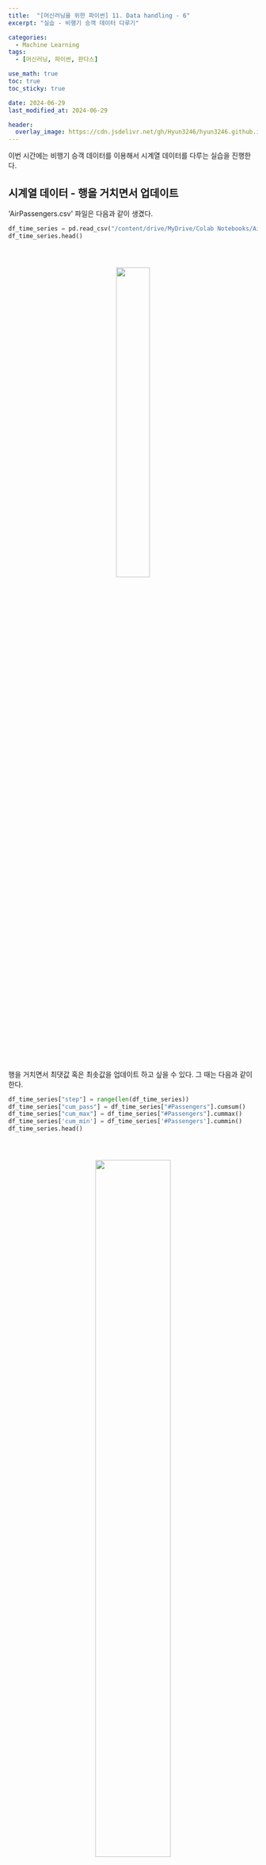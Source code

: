 ```yaml
---
title:  "[머신러닝을 위한 파이썬] 11. Data handling - 6"
excerpt: "실습 - 비행기 승객 데이터 다루기"

categories:
  - Machine Learning
tags:
  - [머신러닝, 파이썬, 판다스]

use_math: true
toc: true
toc_sticky: true

date: 2024-06-29
last_modified_at: 2024-06-29

header:
  overlay_image: https://cdn.jsdelivr.net/gh/Hyun3246/hyun3246.github.io@master/image/overlay image/Python for machine learning.png
---
```

이번 시간에는 비행기 승객 데이터를 이용해서 시계열 데이터를 다루는 실습을 진행한다.

## 시계열 데이터 - 행을 거치면서 업데이트
'AirPassengers.csv' 파일은 다음과 같이 생겼다.

```python
df_time_series = pd.read_csv("/content/drive/MyDrive/Colab Notebooks/AirPassengers.csv")
df_time_series.head()
```
<br/>
<figure style="display:block; text-align:center;">
  <img src="https://cdn.jsdelivr.net/gh/Hyun3246/hyun3246.github.io@master/image/머신러닝을 위한 파이썬/air passengers 결과 1.png"
       style="width: 40%; height: auto; margin:10px">
</figure>
<br/>

행을 거치면서 최댓값 혹은 최솟값을 업데이트 하고 싶을 수 있다. 그 때는 다음과 같이 한다.

```python
df_time_series["step"] = range(len(df_time_series))
df_time_series["cum_pass"] = df_time_series["#Passengers"].cumsum()
df_time_series["cum_max"] = df_time_series["#Passengers"].cummax()
df_time_series['cum_min'] = df_time_series['#Passengers'].cummin()
df_time_series.head()
```
<br/>
<figure style="display:block; text-align:center;">
  <img src="https://cdn.jsdelivr.net/gh/Hyun3246/hyun3246.github.io@master/image/머신러닝을 위한 파이썬/air passengers 결과 2.png"
       style="width: 60%; height: auto; margin:10px">
</figure>
<br/>

스텝에 따라 승객 수의 합, 최댓값, 최솟값이 업데이트되는 것을 확인할 수 있다.

<br/>

## 시계열 데이터 - 문자 데이터를 날짜 데이터로
'AirPassengers.csv'는 날짜 데이터가 문자로 들어가 있다. 당연히 이를 날짜 형식으로 변환해야 다루기 쉬울 것이다.

여기서는 다음과 같은 순서로 이를 해결할 것이다.

1. "-"를 기준으로 Month열의 문자를 분리해서 리스트로 변환.
2. 인덱스 0은 연도, 인덱스 1은 월로 할당.
3. 새로운 column을 생성

가장 먼저 1번을 처리한다. 람다 함수를 사용하면 간편하다.

```python
temp_date = df_time_series["Month"].map(lambda x:x.split("-"))
np_date = np.array(temp_date.values.tolist())
```

다음으로 2번을 진행한다.

```python
year = np_date[:,0]
month = np_date[:,1]
```

새로운 column을 생성한 결과는 다음과 같다.

```python
df_time_series["year"] = year
df_time_series["month"] = month
df_time_series.head()
```

<br/>
<figure style="display:block; text-align:center;">
  <img src="https://cdn.jsdelivr.net/gh/Hyun3246/hyun3246.github.io@master/image/머신러닝을 위한 파이썬/air passengers 결과 3.png"
       style="width: 60%; height: auto; margin:10px">
</figure>
<br/>

## 시계열 데이터 - 이전 행과의 차이 구하기
이전 행의 값과 차이를 구할 때는 `diff()`를 사용한다. 예를 들어, 이전 행과의 승객 수 차이를 구할 때는 다음과 같이 한다.

```python
df_time_series['diff'] = df_time_series['#Passengers'].diff().fillna(0)
df_time_series.head()
```

<br/>
<figure style="display:block; text-align:center;">
  <img src="https://cdn.jsdelivr.net/gh/Hyun3246/hyun3246.github.io@master/image/머신러닝을 위한 파이썬/air passengers 결과 4.png"
       style="width: 60%; height: auto; margin:10px">
</figure>
<br/>

백분율로 증감을 알고 싶을 때는 `pct_change()`를 사용한다.

```python
df_time_series["passen_dailty_pct"] = df_time_series["#Passengers"].pct_change().map(lambda x:x*100).map(lambda x:round(x,2))

df_time_series.head()
```

<br/>
<figure style="display:block; text-align:center;">
  <img src="https://cdn.jsdelivr.net/gh/Hyun3246/hyun3246.github.io@master/image/머신러닝을 위한 파이썬/air passengers 결과 5.png"
       style="width: 60%; height: auto; margin:10px">
</figure>
<br/>

연도 별로 묶어서 합을 구하자.

```python
df_time_series.groupby("year").sum()
```

<br/>
<figure style="display:block; text-align:center;">
  <img src="https://cdn.jsdelivr.net/gh/Hyun3246/hyun3246.github.io@master/image/머신러닝을 위한 파이썬/air passengers 결과 6.png"
       style="width: 60%; height: auto; margin:10px">
</figure>
<br/>

<br/>
<br/>

*별도의 출처 표시가 있는 이미지를 제외한 모든 이미지는 강의자료에서 발췌하였음을 밝힙니다.*